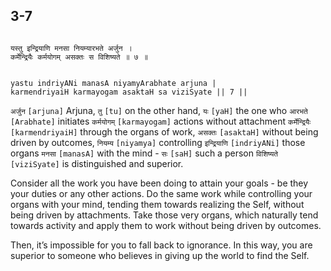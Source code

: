 ## 3-7


```shloka-sa

यस्तु इन्द्रियाणि मनसा नियम्यारभते अर्जुन ।
कर्मेन्द्रियैः कर्मयोगम् असक्तः स विशिष्यते ॥ ७ ॥

```
```shloka-sa-hk

yastu indriyANi manasA niyamyArabhate arjuna |
karmendriyaiH karmayogam asaktaH sa viziSyate || 7 ||

```
`अर्जुन` `[arjuna]` Arjuna, `तु` `[tu]` on the other hand, `यः` `[yaH]` the one who `आरभते` `[Arabhate]` initiates `कर्मयोगम्` `[karmayogam]` actions without attachment `कर्मेन्द्रियैः` `[karmendriyaiH]` through the organs of work, `असक्तः` `[asaktaH]` without being driven by outcomes, `नियम्य` `[niyamya]` controlling `इन्द्रियाणि` `[indriyANi]` those organs `मनसा` `[manasA]` with the mind - `सः` `[saH]` such a person `विशिष्यते` `[viziSyate]` is distinguished and superior.



Consider all the work you have been doing to attain your goals - be they your duties or any other actions. Do the same work while controlling your organs with your mind, tending them towards realizing the Self, without being driven by attachments. Take those very organs, which naturally tend towards activity and apply them to work without being driven by outcomes. 

Then, it’s impossible for you to fall back to ignorance. In this way, you are superior to someone who believes in giving up the world to find the Self.


